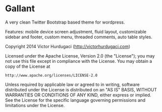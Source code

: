Gallant
========================

A very clean Twitter Bootstrap based theme for wordpress. 

Features: mobile device screen adjustment, fluid layout, customizable sidebar and footer, custom menu, threaded comments, auto table styles.

Copyright 2014 Victor Hurdugaci (http://victorhurdugaci.com)

Licensed under the Apache License, Version 2.0 (the "License");
you may not use this file except in compliance with the License.
You may obtain a copy of the License at

    http://www.apache.org/licenses/LICENSE-2.0

Unless required by applicable law or agreed to in writing, software
distributed under the License is distributed on an "AS IS" BASIS,
WITHOUT WARRANTIES OR CONDITIONS OF ANY KIND, either express or implied.
See the License for the specific language governing permissions and
limitations under the License.